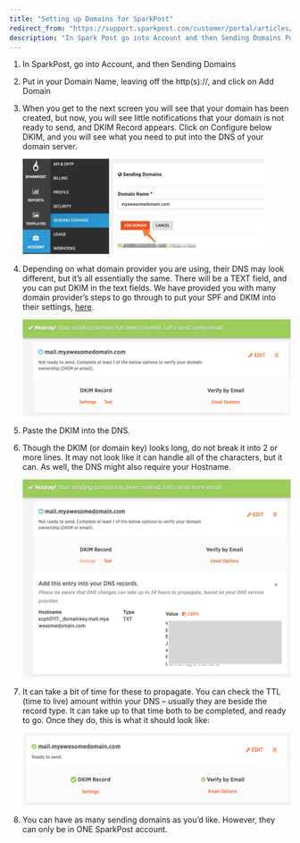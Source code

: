 ```yaml
---
title: "Setting up Domains for SparkPost"
redirect_from: "https://support.sparkpost.com/customer/portal/articles/2034521-setting-up-domains-for-sparkpost"
description: "In Spark Post go into Account and then Sending Domains Put in your Domain Name leaving off the http s and click on Add Domain When you get to the next screen you will see that your domain has been created but now you will see little notifications that your..."
---
```


1. In SparkPost, go into Account, and then Sending Domains
1. Put in your Domain Name, leaving off the http(s)://, and click on Add Domain
1. When you get to the next screen you will see that your domain has been created, but now, you will see little notifications that your domain is not ready to send, and DKIM Record appears. Click on Configure below DKIM, and you will see what you need to put into the DNS of your domain server. 

    ![](media/setting-up-domains/settingupdomains1_original.jpg)

4. Depending on what domain provider you are using, their DNS may look different, but it’s all essentially the same. There will be a TEXT field, and you can put DKIM in the text fields. We have provided you with many domain provider’s steps to go through to put your SPF and DKIM into their settings, [here](https://support.sparkpost.com/customer/portal/articles/2034498-setting-up-spf-and-dkim-with-domain-providers).

    ![](media/setting-up-domains/image02_original.png)

1. Paste the DKIM into the DNS.

1. Though the DKIM (or domain key) looks long, do not break it into 2 or more lines. It may not look like it can handle all of the characters, but it can. As well, the DNS might also require your Hostname.

    ![](media/setting-up-domains/image00_original.png)

1. It can take a bit of time for these to propagate. You can check the TTL (time to live) amount within your DNS – usually they are beside the record type. It can take up to that time both to be completed, and ready to go. Once they do, this is what it should look like:

    ![](media/setting-up-domains/image01_original.png)

1. You can have as many sending domains as you’d like. However, they can only be in ONE SparkPost account.
